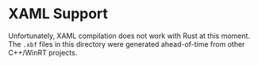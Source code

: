 # XAML Support
Unfortunately, XAML compilation does not work with Rust at this moment. The `.xbf` files in this directory were generated ahead-of-time from other C++/WinRT projects.